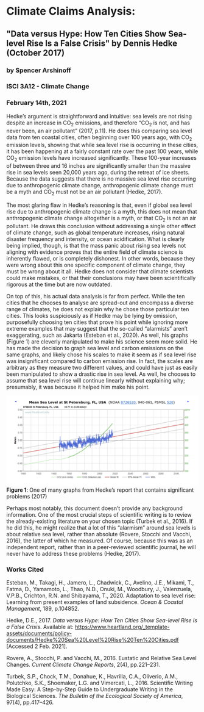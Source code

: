 # Climate Claims Analysis: 
## "Data versus Hype: How Ten Cities Show Sea-level Rise Is a False Crisis" by Dennis Hedke (October 2017)

### by Spencer Arshinoff
### ISCI 3A12 - Climate Change
### February 14th, 2021

Hedke’s argument is straightforward and intuitive: sea levels are not rising despite an increase in CO<sub>2</sub> emissions, and therefore “CO<sub>2</sub> is not, and has never been, an air pollutant” (2017, p.11). He does this comparing sea level data from ten coastal cities, often beginning over 100 years ago, with CO<sub>2</sub> emission levels, showing that while sea level rise is occurring in these cities, it has been happening at a fairly constant rate over the past 100 years, while CO<sub>2</sub> emission levels have increased significantly. These 100-year increases of between three and 16 inches are significantly smaller than the massive rise in sea levels seen 20,000 years ago, during the retreat of ice sheets. Because the data suggests that there is no massive sea level rise occurring due to anthropogenic climate change, anthropogenic climate change must be a myth and CO<sub>2</sub> must not be an air pollutant (Hedke, 2017).

The most glaring flaw in Hedke’s reasoning is that, even if global sea level rise due to anthropogenic climate change is a myth, this does not mean that anthropogenic climate change altogether is a myth, or that CO<sub>2</sub> is not an air pollutant. He draws this conclusion without addressing a single other effect of climate change, such as global temperature increases, rising natural disaster frequency and intensity, or ocean acidification. What is clearly being implied, though, is that the mass panic about rising sea levels not aligning with evidence proves that the entire field of climate science is inherently flawed, or is completely dishonest. In other words, because they were wrong about this one specific component of climate change, they must be wrong about it all. Hedke does not consider that climate scientists could make mistakes, or that their conclusions may have been scientifically rigorous at the time but are now outdated. 

On top of this, his actual data analysis is far from perfect. While the ten cities that he chooses to analyse are spread-out and encompass a diverse range of climates, he does not explain why he chose those particular ten cities. This looks suspiciously as if Hedke may be lying by omission, purposefully choosing ten cities that prove his point while ignoring more extreme examples that may suggest that the so-called “alarmists” aren’t exaggerating, such as Jakarta (Esteban et al., 2020). As well, his graphs (Figure 1) are cleverly manipulated to make his science seem more solid. He has made the decision to graph sea level and carbon emissions on the same graphs, and likely chose his scales to make it seem as if sea level rise was insignificant compared to carbon emission rise. In fact, the scales are arbitrary as they measure two different values, and could have just as easily been manipulated to show a drastic rise in sea level. As well, he chooses to assume that sea level rise will continue linearly without explaining why; presumably, it was because it helped him make his point.

![Figure1](https://github.com/Arshinoff-S/climate-claims/blob/main/terrible-hedke-graph.png)
**Figure 1**: One of many graphs from Hedke’s report that contains significant problems (2017)


Perhaps most notably, this document doesn’t provide any background information. One of the most crucial steps of scientific writing is to review the already-existing literature on your chosen topic (Turbek et al., 2016). If he did this, he might realize that a lot of this “alarmism” around sea levels is about relative sea level, rather than absolute (Rovere, Stocchi and Vacchi, 2016), the latter of which he measured. Of course, because this was as an independent report, rather than in a peer-reviewed scientific journal, he will never have to address these problems (Hedke, 2017). 

### Works Cited

Esteban, M., Takagi, H., Jamero, L., Chadwick, C., Avelino, J.E., Mikami, T., Fatma, D., Yamamoto, L., Thao, N.D., Onuki, M., Woodbury, J., Valenzuela, V.P.B., Crichton, R.N. and Shibayama, T., 2020. Adaptation to sea level rise: Learning from present examples of land subsidence. *Ocean & Coastal Management*, 189, p.104852.

Hedke, D.E., 2017. *Data versus Hype: How Ten Cities Show Sea-level Rise Is a False Crisis*. Available at: <https://www.heartland.org/_template-assets/documents/policy-documents/Hedke%20Sea%20Level%20Rise%20Ten%20Cities.pdf> [Accessed 2 Feb. 2021].

Rovere, A., Stocchi, P. and Vacchi, M., 2016. Eustatic and Relative Sea Level Changes. *Current Climate Change Reports*, 2(4), pp.221–231.

Turbek, S.P., Chock, T.M., Donahue, K., Havrilla, C.A., Oliverio, A.M., Polutchko, S.K., Shoemaker, L.G. and Vimercati, L., 2016. Scientific Writing Made Easy: A Step-by-Step Guide to Undergraduate Writing in the Biological Sciences. *The Bulletin of the Ecological Society of America*, 97(4), pp.417–426.
